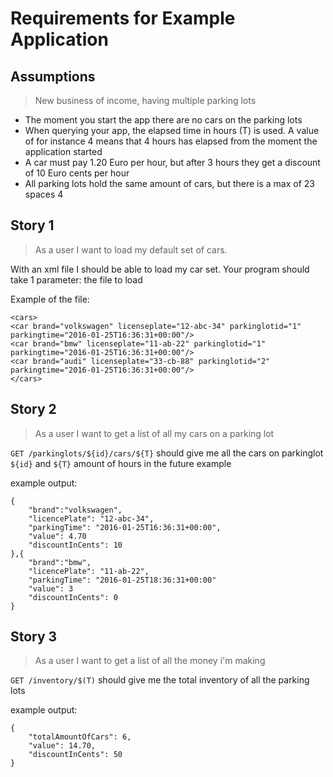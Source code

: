 # Requirements for Example Application

## Assumptions

> New business of income, having multiple parking lots

* The moment you start the app there are no cars on the
parking lots
* When querying your app, the elapsed time in hours (T) is
used. A value of for instance 4 means that 4 hours has
elapsed from the moment the application started
* A car must pay 1.20 Euro per hour, but after 3 hours they get
a discount of 10 Euro cents per hour
* All parking lots hold the same amount of cars, but there is a
max of 23 spaces
4


## Story 1

> As a user I want to load my default set of cars.

With an xml file I should be able to load my car set. Your
program should take 1 parameter: the file to load


Example of the file:

    <cars>
    <car brand="volkswagen" licenseplate="12-abc-34" parkinglotid="1"
    parkingtime="2016-01-25T16:36:31+00:00"/>
    <car brand="bmw" licenseplate="11-ab-22" parkinglotid="1"
    parkingtime="2016-01-25T16:36:31+00:00"/>
    <car brand="audi" licenseplate="33-cb-88" parkinglotid="2"
    parkingtime="2016-01-25T16:36:31+00:00"/>
    </cars>


## Story 2
> As a user I want to get a list of all my cars on a parking lot

 `GET /parkinglots/${id}/cars/${T}` should give me all the
 cars on parkinglot `${id}` and `${T}` amount of hours in the
 future
 example


example output:

    {
        "brand":"volkswagen",
        "licencePlate": "12-abc-34",
        "parkingTime": "2016-01-25T16:36:31+00:00",
        "value": 4.70
        "discountInCents": 10
    },{
        "brand":"bmw",
        "licencePlate": "11-ab-22",
        "parkingTime": "2016-01-25T18:36:31+00:00"
        "value": 3
        "discountInCents": 0
    }


## Story 3
> As a user I want to get a list of all the money i'm making

 `GET /inventory/$(T)` should give me the total inventory of
 all the parking lots

example output:
    
    {
        "totalAmountOfCars": 6,
        "value": 14.70,
        "discountInCents": 50
    }
